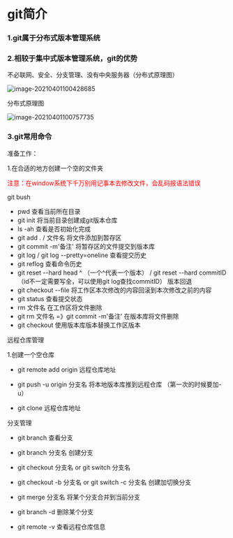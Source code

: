 # git简介





### 1.git属于分布式版本管理系统


### 2.相较于集中式版本管理系统，git的优势

不必联网、安全、分支管理、没有中央服务器（分布式原理图）

![image-20210401100428685](C:\Users\T\AppData\Roaming\Typora\typora-user-images\image-20210401100428685.png)



分布式原理图

![image-20210401100757735](C:\Users\T\AppData\Roaming\Typora\typora-user-images\image-20210401100757735.png)

### 3.git常用命令

准备工作：

1.在合适的地方创建一个空的文件夹

<span style="color:red">注意：在window系统下千万别用记事本去修改文件，会乱码报语法错误</span>

git bush

- pwd	      查看当前所在目录
- git init       将当前目录创建成git版本仓库
- ls -ah         查看是否初始化完成
- git add . /  文件名   将文件添加到暂存区
- git commit -m'备注'     将暂存区的文件提交到版本库
- git log / git log --pretty=oneline       查看提交历史
- git reflog  查看命令历史
- git reset --hard head ^ （一个^代表一个版本） /  git reset --hard  commitID  （id不一定需要写全，可以使用git log查找commitID）   版本回退
- git checkout --file    将工作区本次修改的内容回滚到本次修改之前的内容
- git status 查看提交状态
- rm 文件名   在工作区将文件删除
- git rm 文件名 =》git commit -m'备注'  在版本库将文件删除
- git checkout 使用版本库版本替换工作区版本

远程仓库管理

1.创建一个空仓库

- git remote add origin  远程仓库地址

- git push -u origin 分支名   将本地版本库推到远程仓库  （第一次的时候要加-u）

- git clone  远程仓库地址


分支管理

- git branch 查看分支

- git branch 分支名  创建分支

- git checkout 分支名 or git switch 分支名

- git checkout -b 分支名  or  git switch -c 分支名  创建加切换分支

- git merge 分支名 将某个分支合并到当前分支

- git branch -d <name>  删除某个分支

- git remote -v 查看远程仓库信息












